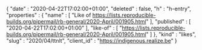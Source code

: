 {
  "date" : "2020-04-22T17:02:00+01:00",
  "deleted" : false,
  "h" : "h-entry",
  "properties" : {
    "name" : [ "Like of https://lists.reproducible-builds.org/pipermail/rb-general/2020-April/001905.html" ],
    "published" : [ "2020-04-22T17:02:00+01:00" ],
    "like-of" : [ "https://lists.reproducible-builds.org/pipermail/rb-general/2020-April/001905.html" ]
  },
  "kind" : "likes",
  "slug" : "2020/04/ttnlt",
  "client_id" : "https://indigenous.realize.be"
}
